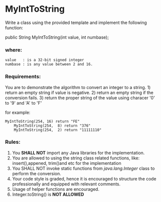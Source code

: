 # MyIntToString

Write a class using the provided template and implement the following function:

public String MyIntToString(int value, int numbase);

<h3>where:</h3>

	value 	: is a 32-bit signed integer
	numbase : is any value between 2 and 16.

<h3>Requirements:</h3>

You are to demonstrate the algorithm to convert an integer to a string.
	1) return an empty string if value is negative.
	2) return an empty string if the conversion fails.
	3) return the proper string of the value using characer '0' to '9' and 'A' to 'F'
  
  for example:
  
    MyIntToString(254, 16) return "FE"
		MyIntToString(254,  8) return "376"
		MyIntToString(254,  2) return "11111110"

<h3>Rules:</h3>

1) You <b>SHALL NOT</b> import any Java libraries for the implementation.
2) You are allowed to using the string class related functions, like: insert(),appened, trim()and etc for the implementation
3) You SHALL NOT invoke static functions from <i>java.lang.Integer</i> class to perform the conversion.
4) Your code style is graded, hence it is encouraged to structure the code professionally and equipped with relevant comments.
5) Usage of helper functions are encouraged.
6) Integer.toString() is <b>NOT ALLOWED</b>
